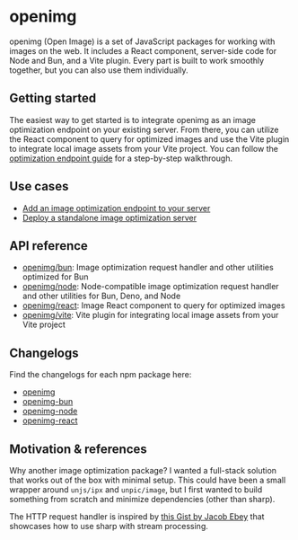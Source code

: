 # openimg

openimg (Open Image) is a set of JavaScript packages for working with images on the web. It includes a React component, server-side code for Node and Bun, and a Vite plugin. Every part is built to work smoothly together, but you can also use them individually.

## Getting started

The easiest way to get started is to integrate openimg as an image optimization endpoint on your existing server. From there, you can utilize the React component to query for optimized images and use the Vite plugin to integrate local image assets from your Vite project. You can follow the [optimization endpoint guide](./docs/guides/optimizer-endpoint.md) for a step-by-step walkthrough.

## Use cases

- [Add an image optimization endpoint to your server](./docs/guides/optimizer-endpoint.md)
- [Deploy a standalone image optimization server](./docs/guides/optimizer-server.md)

## API reference

- [openimg/bun](./docs/api/bun.md): Image optimization request handler and other utilities optimized for Bun
- [openimg/node](./docs/api/node.md): Node-compatible image optimization request handler and other utilities for Bun, Deno, and Node
- [openimg/react](./docs/api/react.md): Image React component to query for optimized images
- [openimg/vite](./docs/api/vite.md): Vite plugin for integrating local image assets from your Vite project

## Changelogs

Find the changelogs for each npm package here:

- [openimg](./packages/core/CHANGELOG.md)
- [openimg-bun](./packages/bun/CHANGELOG.md)
- [openimg-node](./packages/node/CHANGELOG.md)
- [openimg-react](./packages/react/CHANGELOG.md)

## Motivation & references

Why another image optimization package? I wanted a full-stack solution that works out of the box with minimal setup. This could have been a small wrapper around `unjs/ipx` and `unpic/image`, but I first wanted to build something from scratch and minimize dependencies (other than sharp).

The HTTP request handler is inspired by [this Gist by Jacob Ebey](https://gist.github.com/jacob-ebey/3a37a86307de9ef22f47aae2e593b56f) that showcases how to use sharp with stream processing.


